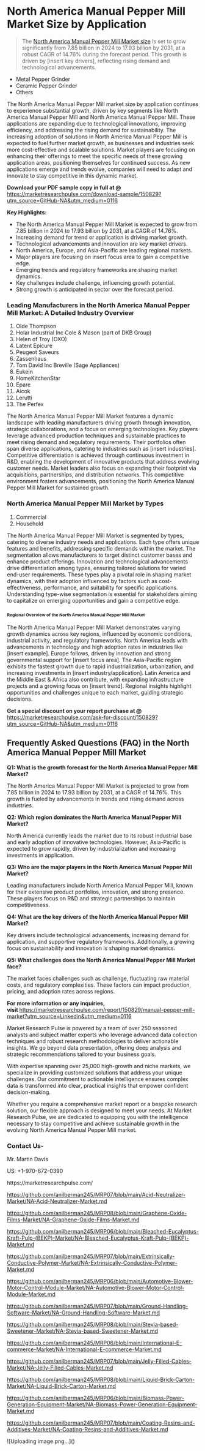 <h1>North America Manual Pepper Mill Market&nbsp;Size by Application</h1><blockquote><p>The <a href="https://marketresearchpulse.com/download-sample/150829?utm_source=GitHub-NA&amp;utm_medium=0116">North America Manual Pepper Mill Market size</a> is set to grow significantly from 7.85 billion in 2024 to 17.93 billion by 2031, at a robust CAGR of 14.76% during the forecast period. This growth is driven by [insert key drivers], reflecting rising demand and technological advancements.</p></blockquote><ul><li>Metal Pepper Grinder<li> Ceramic Pepper Grinder<li> Others</li></ul><p>The North America Manual Pepper Mill market size by application continues to experience substantial growth, driven by key segments like North America Manual Pepper Mill and North America Manual Pepper Mill. These applications are expanding due to technological innovations, improving efficiency, and addressing the rising demand for sustainability. The increasing adoption of solutions in North America Manual Pepper Mill is expected to fuel further market growth, as businesses and industries seek more cost-effective and scalable solutions. Market players are focusing on enhancing their offerings to meet the specific needs of these growing application areas, positioning themselves for continued success. As new applications emerge and trends evolve, companies will need to adapt and innovate to stay competitive in this dynamic market.</p><p><strong>Download your PDF sample copy in full at @ </strong><a href="https://marketresearchpulse.com/download-sample/150829?utm_source=GitHub-NA&amp;utm_medium=0116">https://marketresearchpulse.com/download-sample/150829?utm_source=GitHub-NA&amp;utm_medium=0116</a></p><p><strong>Key Highlights: </strong></p><ul><li>The North America Manual Pepper Mill Market is expected to grow from 7.85 billion in 2024 to 17.93 billion by 2031, at a CAGR of 14.76%.</li><li>Increasing demand for trend or application is driving market growth.</li><li>Technological advancements and innovation are key market drivers.</li><li>North America, Europe, and Asia-Pacific are leading regional markets.</li><li>Major players are focusing on insert focus area to gain a competitive edge.</li><li>Emerging trends and regulatory frameworks are shaping market dynamics.</li><li>Key challenges include challenge, influencing growth potential.</li><li>Strong growth is anticipated in sector over the forecast period.</li></ul><h3>Leading Manufacturers in the North America Manual Pepper Mill Market: A Detailed Industry Overview</h3><ol><li>Olde Thompson</li><li>Holar Industrial Inc Cole & Mason (part of DKB Group)</li><li>Helen of Troy (OXO)</li><li>Latent Epicure</li><li>Peugeot Saveurs</li><li>Zassenhaus</li><li>Tom David Inc Breville (Sage Appliances)</li><li>Eukein</li><li>HomeKitchenStar</li><li>Epare</li><li>Aicok</li><li>Lerutti</li><li>The Perfex</li></ol><div class="flex max-w-full flex-col flex-grow"><div class="min-h-8 text-message flex w-full flex-col items-end gap-2 whitespace-normal break-words [.text-message+&amp;]:mt-5" dir="auto" data-message-author-role="assistant" data-message-id="fd8432e4-4910-450d-b182-61b7bfb0a01f" data-message-model-slug="gpt-4o"><div class="flex w-full flex-col gap-1 empty:hidden first:pt-[3px]"><div class="markdown prose w-full break-words dark:prose-invert light"><p>The North America Manual Pepper Mill Market features a dynamic landscape with leading manufacturers driving growth through innovation, strategic collaborations, and a focus on emerging technologies. Key players leverage advanced production techniques and sustainable practices to meet rising demand and regulatory requirements. Their portfolios often span diverse applications, catering to industries such as [insert industries]. Competitive differentiation is achieved through continuous investment in R&amp;D, enabling the development of innovative products that address evolving customer needs. Market leaders also focus on expanding their footprint via acquisitions, partnerships, and distribution networks. This competitive environment fosters advancements, positioning the North America Manual Pepper Mill Market for sustained growth.</p></div></div></div></div><h3>North America Manual Pepper Mill Market by Types</h3><ol><li>Commercial<li> Household</li></ol><div class="flex max-w-full flex-col flex-grow"><div class="min-h-8 text-message flex w-full flex-col items-end gap-2 whitespace-normal break-words [.text-message+&amp;]:mt-5" dir="auto" data-message-author-role="assistant" data-message-id="084470be-0bb7-4664-bddf-5156b4f41249" data-message-model-slug="gpt-4o-mini"><div class="flex w-full flex-col gap-1 empty:hidden first:pt-[3px]"><div class="markdown prose w-full break-words dark:prose-invert light"><p>The North America Manual Pepper Mill Market is segmented by types, catering to diverse industry needs and applications. Each type offers unique features and benefits, addressing specific demands within the market. The segmentation allows manufacturers to target distinct customer bases and enhance product offerings. Innovation and technological advancements drive differentiation among types, ensuring tailored solutions for varied end-user requirements. These types play a pivotal role in shaping market dynamics, with their adoption influenced by factors such as cost-effectiveness, performance, and suitability for specific applications. Understanding type-wise segmentation is essential for stakeholders aiming to capitalize on emerging opportunities and gain a competitive edge.</p></div></div></div></div><h3><span style="font-size: 11px;">Regional Overview of the North America Manual Pepper Mill Market</span></h3><div class="flex max-w-full flex-col flex-grow"><div class="min-h-8 text-message flex w-full flex-col items-end gap-2 whitespace-normal break-words [.text-message+&amp;]:mt-5" dir="auto" data-message-author-role="assistant" data-message-id="e9038762-ce64-4e30-91c9-9bd413514231" data-message-model-slug="gpt-4o-mini"><div class="flex w-full flex-col gap-1 empty:hidden first:pt-[3px]"><div class="markdown prose w-full break-words dark:prose-invert light"><p>The North America Manual Pepper Mill Market demonstrates varying growth dynamics across key regions, influenced by economic conditions, industrial activity, and regulatory frameworks. North America leads with advancements in technology and high adoption rates in industries like [insert example]. Europe follows, driven by innovation and strong governmental support for [insert focus area]. The Asia-Pacific region exhibits the fastest growth due to rapid industrialization, urbanization, and increasing investments in [insert industry/application]. Latin America and the Middle East &amp; Africa also contribute, with expanding infrastructure projects and a growing focus on [insert trend]. Regional insights highlight opportunities and challenges unique to each market, guiding strategic decisions.</p></div></div></div></div><p><strong>Get a special discount on your report purchase at @ </strong><a href="https://marketresearchpulse.com/ask-for-discount/150829?utm_source=GitHub-NA&amp;utm_medium=0116">https://marketresearchpulse.com/ask-for-discount/150829?utm_source=GitHub-NA&amp;utm_medium=0116</a></p><h2>Frequently Asked Questions (FAQ) in the North America Manual Pepper Mill Market</h2><p><strong>Q1: What is the growth forecast for the North America Manual Pepper Mill Market?</strong></p><p>The North America Manual Pepper Mill Market is projected to grow from 7.85 billion in 2024 to 17.93 billion by 2031, at a CAGR of 14.76%. This growth is fueled by advancements in trends and rising demand across industries.</p><p><strong>Q2: Which region dominates the North America Manual Pepper Mill Market?</strong></p><p>North America currently leads the market due to its robust industrial base and early adoption of innovative technologies. However, Asia-Pacific is expected to grow rapidly, driven by industrialization and increasing investments in application.</p><p><strong>Q3: Who are the major players in the North America Manual Pepper Mill Market?</strong></p><p>Leading manufacturers include North America Manual Pepper Mill, known for their extensive product portfolios, innovation, and strong presence. These players focus on R&amp;D and strategic partnerships to maintain competitiveness.</p><p><strong>Q4: What are the key drivers of the North America Manual Pepper Mill Market?</strong></p><p>Key drivers include technological advancements, increasing demand for application, and supportive regulatory frameworks. Additionally, a growing focus on sustainability and innovation is shaping market dynamics.</p><p><strong>Q5: What challenges does the North America Manual Pepper Mill Market face?</strong></p><p>The market faces challenges such as challenge, fluctuating raw material costs, and regulatory complexities. These factors can impact production, pricing, and adoption rates across regions.</p><p><strong>For more information or any inquiries, visit&nbsp;</strong><a href="https://marketresearchpulse.com/report/150829/manual-pepper-mill-market?utm_source=Linkedin&utm_medium=0116">https://marketresearchpulse.com/report/150829/manual-pepper-mill-market?utm_source=Linkedin&utm_medium=0116</a></p><p>Market Research Pulse is powered by a team of over 250 seasoned analysts and subject matter experts who leverage advanced data collection techniques and robust research methodologies to deliver actionable insights. We go beyond data presentation, offering deep analysis and strategic recommendations tailored to your business goals.</p><p>With expertise spanning over 25,000 high-growth and niche markets, we specialize in providing customized solutions that address your unique challenges. Our commitment to actionable intelligence ensures complex data is transformed into clear, practical insights that empower confident decision-making.</p><p>Whether you require a comprehensive market report or a bespoke research solution, our flexible approach is designed to meet your needs. At Market Research Pulse, we are dedicated to equipping you with the intelligence necessary to stay competitive and achieve sustainable growth in the evolving North America Manual Pepper Mill market.</p><h3><strong>Contact Us-</strong></h3><p>Mr. Martin Davis</p><p>US: +1-970-672-0390</p><p>https://marketresearchpulse.com/</p><p><a href="https://github.com/anilberman245/MRP07/blob/main/Acid-Neutralizer-Market/NA-Acid-Neutralizer-Market.md">https://github.com/anilberman245/MRP07/blob/main/Acid-Neutralizer-Market/NA-Acid-Neutralizer-Market.md</a></p><p><a href="https://github.com/anilberman245/MRP08/blob/main/Graphene-Oxide-Films-Market/NA-Graphene-Oxide-Films-Market.md">https://github.com/anilberman245/MRP08/blob/main/Graphene-Oxide-Films-Market/NA-Graphene-Oxide-Films-Market.md</a></p><p><a href="https://github.com/anilberman245/MRP06/blob/main/Bleached-Eucalyptus-Kraft-Pulp-(BEKP)-Market/NA-Bleached-Eucalyptus-Kraft-Pulp-(BEKP)-Market.md">https://github.com/anilberman245/MRP06/blob/main/Bleached-Eucalyptus-Kraft-Pulp-(BEKP)-Market/NA-Bleached-Eucalyptus-Kraft-Pulp-(BEKP)-Market.md</a></p><p><a href="https://github.com/anilberman245/MRP07/blob/main/Extrinsically-Conductive-Polymer-Market/NA-Extrinsically-Conductive-Polymer-Market.md">https://github.com/anilberman245/MRP07/blob/main/Extrinsically-Conductive-Polymer-Market/NA-Extrinsically-Conductive-Polymer-Market.md</a></p><p><a href="https://github.com/anilberman245/MRP06/blob/main/Automotive-Blower-Motor-Control-Module-Market/NA-Automotive-Blower-Motor-Control-Module-Market.md">https://github.com/anilberman245/MRP06/blob/main/Automotive-Blower-Motor-Control-Module-Market/NA-Automotive-Blower-Motor-Control-Module-Market.md</a></p><p><a href="https://github.com/anilberman245/MRP07/blob/main/Ground-Handling-Software-Market/NA-Ground-Handling-Software-Market.md">https://github.com/anilberman245/MRP07/blob/main/Ground-Handling-Software-Market/NA-Ground-Handling-Software-Market.md</a></p><p><a href="https://github.com/anilberman245/MRP08/blob/main/Stevia-based-Sweetener-Market/NA-Stevia-based-Sweetener-Market.md">https://github.com/anilberman245/MRP08/blob/main/Stevia-based-Sweetener-Market/NA-Stevia-based-Sweetener-Market.md</a></p><p><a href="https://github.com/anilberman245/MRP06/blob/main/International-E-commerce-Market/NA-International-E-commerce-Market.md">https://github.com/anilberman245/MRP06/blob/main/International-E-commerce-Market/NA-International-E-commerce-Market.md</a></p><p><a href="https://github.com/anilberman245/MRP07/blob/main/Jelly-Filled-Cables-Market/NA-Jelly-Filled-Cables-Market.md">https://github.com/anilberman245/MRP07/blob/main/Jelly-Filled-Cables-Market/NA-Jelly-Filled-Cables-Market.md</a></p><p><a href="https://github.com/anilberman245/MRP08/blob/main/Liquid-Brick-Carton-Market/NA-Liquid-Brick-Carton-Market.md">https://github.com/anilberman245/MRP08/blob/main/Liquid-Brick-Carton-Market/NA-Liquid-Brick-Carton-Market.md</a></p><p><a href="https://github.com/anilberman245/MRP06/blob/main/Biomass-Power-Generation-Equipment-Market/NA-Biomass-Power-Generation-Equipment-Market.md">https://github.com/anilberman245/MRP06/blob/main/Biomass-Power-Generation-Equipment-Market/NA-Biomass-Power-Generation-Equipment-Market.md</a></p><p><a href="https://github.com/anilberman245/MRP07/blob/main/Coating-Resins-and-Additives-Market/NA-Coating-Resins-and-Additives-Market.md">https://github.com/anilberman245/MRP07/blob/main/Coating-Resins-and-Additives-Market/NA-Coating-Resins-and-Additives-Market.md</a></p>
![Uploading image.png…]()
